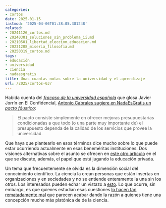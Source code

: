 ```yaml
---
categories:
- cortos
date: 2025-01-15
lastmod: '2025-04-06T01:38:05.381248'
related:
- 20241126_cortos.md
- 20240301_soluciones_sin_problema_ii.md
- 20210501_libertad_eleccion_educacion.md
- 20231208_miseria_filosofia.md
- 20250319_cortos.md
tags:
- educación
- universidad
- ciencia
- nadaesgratis
title: Unas cuantas notas sobre la universidad y el aprendizaje
url: /2025/cortos-03/
---
```


Habida cuenta del [_fracaso de la universidad española_](https://www.elconfidencial.com/economia/2024-12-10/fracaso-universidad-mucho-titulo-peor-comprension-lectora_4020877/) que glosa Javier Jorrín en El Confidencial, [Antonio Cabrales sugiere en NadaEsGratis un _pacto fáustico_](https://nadaesgratis.es/cabrales/ha-llegado-el-momento-de-un-pacto-faustico-en-la-universidad):

> El pacto consiste simplemente en ofrecer mejoras presupuestarias condicionadas a que todo (o una parte muy importante de) el presupuesto dependa de la calidad de los servicios que provee la universidad.

Que haya que plantearlo en esos términos dice mucho sobre lo que puede estar ocurriendo actualmente en esas beneméritas instituciones. Dos visiones alternativas sobre el asunto se ofrecen en [este otro artículo](https://derechomercantilespana.blogspot.com/2024/11/la-conjura-contra-espana-cii-avanti.html) en el que se discute, además, el papel que está jugando la educación privada.

Un tema que frecuentemente se olvida es la dimensión social del conocimiento científico. La ciencia la crean personas que están insertas en organizaciones y en sociedades y no se entiende enteramente la una sin los otros. Los interesados pueden echar un vistazo a [esto](https://plato.stanford.edu/entries/scientific-knowledge-social/). Lo que ocurre, sin embargo, es que quienes estudian esas cuestiones [lo hacen tan rematadamente mal](http://www.youtube.com/watch?v=zucXnn64qtk) que parecen acabar dando la razón a quienes tiene una concepción mucho más platónica de de la ciencia.
